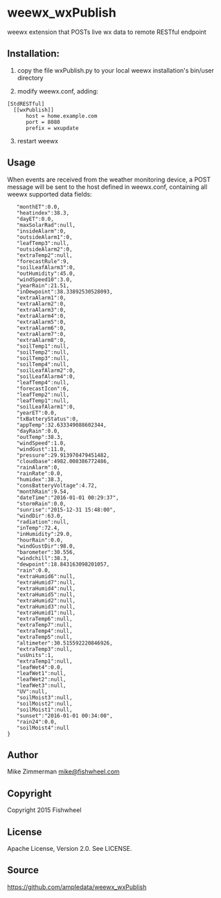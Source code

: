 # weewx_wxPublish
weewx extension that POSTs live wx data to remote RESTful endpoint

Installation:
-------------

  1) copy the file wxPublish.py to your local weewx installation's bin/user directory

  2) modify weewx.conf, adding:

    [StdRESTful]
      [[wxPublish]]
          host = home.example.com
          port = 8080
          prefix = wxupdate

3) restart weewx

Usage
-----
When events are received from the weather monitoring device, a POST message will be sent to the host defined in
weewx.conf, containing all weewx supported data fields:

```
   "monthET":0.0,
   "heatindex":38.3,
   "dayET":0.0,
   "maxSolarRad":null,
   "insideAlarm":0,
   "outsideAlarm1":0,
   "leafTemp3":null,
   "outsideAlarm2":0,
   "extraTemp2":null,
   "forecastRule":9,
   "soilLeafAlarm3":0,
   "outHumidity":45.0,
   "windSpeed10":3.0,
   "yearRain":21.51,
   "inDewpoint":38.33892530528093,
   "extraAlarm1":0,
   "extraAlarm2":0,
   "extraAlarm3":0,
   "extraAlarm4":0,
   "extraAlarm5":0,
   "extraAlarm6":0,
   "extraAlarm7":0,
   "extraAlarm8":0,
   "soilTemp1":null,
   "soilTemp2":null,
   "soilTemp3":null,
   "soilTemp4":null,
   "soilLeafAlarm2":0,
   "soilLeafAlarm4":0,
   "leafTemp4":null,
   "forecastIcon":6,
   "leafTemp2":null,
   "leafTemp1":null,
   "soilLeafAlarm1":0,
   "yearET":0.0,
   "txBatteryStatus":0,
   "appTemp":32.633349088602344,
   "dayRain":0.0,
   "outTemp":38.3,
   "windSpeed":1.0,
   "windGust":11.0,
   "pressure":29.913970479451482,
   "cloudbase":4982.008386772486,
   "rainAlarm":0,
   "rainRate":0.0,
   "humidex":38.3,
   "consBatteryVoltage":4.72,
   "monthRain":9.54,
   "dateTime":"2016-01-01 00:29:37",
   "stormRain":0.0,
   "sunrise":"2015-12-31 15:48:00",
   "windDir":63.0,
   "radiation":null,
   "inTemp":72.4,
   "inHumidity":29.0,
   "hourRain":0.0,
   "windGustDir":98.0,
   "barometer":30.556,
   "windchill":38.3,
   "dewpoint":18.843163098201057,
   "rain":0.0,
   "extraHumid6":null,
   "extraHumid7":null,
   "extraHumid4":null,
   "extraHumid5":null,
   "extraHumid2":null,
   "extraHumid3":null,
   "extraHumid1":null,
   "extraTemp6":null,
   "extraTemp7":null,
   "extraTemp4":null,
   "extraTemp5":null,
   "altimeter":30.515592220846926,
   "extraTemp3":null,
   "usUnits":1,
   "extraTemp1":null,
   "leafWet4":0.0,
   "leafWet1":null,
   "leafWet2":null,
   "leafWet3":null,
   "UV":null,
   "soilMoist3":null,
   "soilMoist2":null,
   "soilMoist1":null,
   "sunset":"2016-01-01 00:34:00",
   "rain24":0.0,
   "soilMoist4":null
}
```

Author
------
Mike Zimmerman <mike@fishwheel.com>


Copyright
---------
Copyright 2015 Fishwheel

License
-------
Apache License, Version 2.0. See LICENSE.


Source
------
https://github.com/ampledata/weewx_wxPublish
